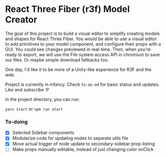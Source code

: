 # React Three Fiber (r3f) Model Creator

The goal of this project is to build a visual editor to simplify creating models and shapes for React Three Fiber. You would be able to use a visual editor to add primitives to your model component, and configure their props with a GUI. You could see changes previewed in real-time. Then, when you're ready to export, we will use the File system access API in chromium to save our files. Or maybe simple download fallbacks too.

One day, I'd like it to be more of a Unity-like experience for R3F and the web.

Project is currently in infancy. Check `to-do.md` for basic status and updates. Like and subscribe :P

In the project directory, you can run:

`yarn start` or `npm run start`

### To-doing

- [x] Selected Sidebar components
- [x] Modularize code for updating nodes to separate utils file
- [x] Move actual trigger of node update to secondary-sidebar prop-listing
- [ ] Make props manually editable, instead of just changing color onClick
